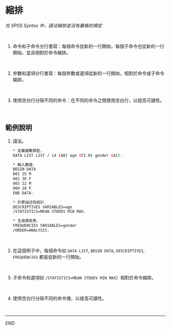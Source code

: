 # 縮排

_在 SPSS Syntax 中，語法縮排並沒有嚴格的規定_

<br>

1. 命令和子命令分行書寫：每個命令從新的一行開始，每個子命令也從新的一行開始，並且相對於命令縮排。

<br>

2. 參數和選項分行書寫：每個參數或選項從新的一行開始，相對於命令或子命令縮排。

<br>

3. 使用空白行分隔不同的命令：在不同的命令之間使用空白行，以提高可讀性。

<br>

## 範例說明

1. 語法。

    ```bash
    * 定義變數類型.
    DATA LIST LIST / id (A8) age (F2.0) gender (A1).

    * 輸入數據.
    BEGIN DATA
    001 25 M
    002 30 F
    003 22 M
    004 28 F
    END DATA.

    * 計算描述性統計.
    DESCRIPTIVES VARIABLES=age
    /STATISTICS=MEAN STDDEV MIN MAX.

    * 生成頻率表.
    FREQUENCIES VARIABLES=gender
    /ORDER=ANALYSIS.
    ```

<br>

2. 在這個例子中，每個命令如 `DATA LIST`, `BEGIN DATA`, `DESCRIPTIVES`, `FREQUENCIES` 都是從新的一行開始。

<br>

3. 子命令和選項如 `/STATISTICS=MEAN STDDEV MIN MAX`）相對於命令縮排。

<br>

4. 使用空白行分隔不同的命令塊，以提高可讀性。

<br>

___

_END_